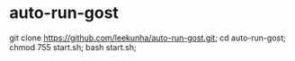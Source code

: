 # auto-run-gost

git clone https://github.com/leekunha/auto-run-gost.git;
cd auto-run-gost;
chmod 755 start.sh;
bash start.sh;
